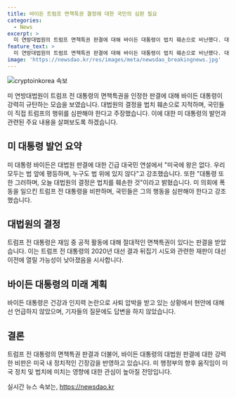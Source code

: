```yaml
---
title: 바이든 트럼프 면책특권 결정에 대한 국민의 심판 필요
categories:
  - News
excerpt: >
  미 연방대법원의 트럼프 면책특권 판결에 대해 바이든 대통령이 법치 훼손으로 비난했다. 대법원 판결은 트럼프의 공적 활동에 대해 절대적인 면책특권을 인정하며, 대선 결과 뒤집기 시도와 관련한 재판 가능성이 희박해졌다. 바이든 대통령은 대법원 결정을 규탄하며 미국인들이 트럼프의 행위를 심판해야 한다고 강조했다. 트럼프와의 대결은 민주당 내에서도 논란이 되고 있지만, 바이든 대통령은 개인적인 거취 문제에 대해서는 언급하지 않았다. (149자)
feature_text: >
  미 연방대법원의 트럼프 면책특권 판결에 대해 바이든 대통령이 법치 훼손으로 비난했다. 대법원 판결은 트럼프의 공적 활동에 대해 절대적인 면책특권을 인정하며, 대선 결과 뒤집기 시도와 관련한 재판 가능성이 희박해졌다. 바이든 대통령은 대법원 결정을 규탄하며 미국인들이 트럼프의 행위를 심판해야 한다고 강조했다. 트럼프와의 대결은 민주당 내에서도 논란이 되고 있지만, 바이든 대통령은 개인적인 거취 문제에 대해서는 언급하지 않았다. (149자)
image: 'https://newsdao.kr/res/images/meta/newsdao_breakingnews.jpg'
---
```


<p><img src="https://newsdao.kr/res/images/meta/newsdao_breakingnews.jpg" alt="cryptoinkorea 속보" /></p>

<p data-ke-size="size16">미 연방대법원이 트럼프 전 대통령의 면책특권을 인정한 판결에 대해 바이든 대통령이 강력히 규탄하는 모습을 보였습니다. 대법원의 결정을 법치 훼손으로 지적하며, 국민들이 직접 트럼프의 행위를 심판해야 한다고 주장했습니다. 이에 대한 미 대통령의 발언과 관련된 주요 내용을 살펴보도록 하겠습니다.</p>

<h2 data-ke-size="size26">미 대통령 발언 요약</h2>

<p data-ke-size="size16">미 대통령 바이든은 대법원 판결에 대한 긴급 대국민 연설에서 "미국에 왕은 없다. 우리 모두는 법 앞에 평등하며, 누구도 법 위에 있지 않다"고 강조했습니다. 또한 "대통령 또한 그러하며, 오늘 대법원의 결정은 법치를 훼손한 것"이라고 밝혔습니다. 미 의회에 폭동을 일으킨 트럼프 전 대통령을 비판하며, 국민들은 그의 행동을 심판해야 한다고 강조했습니다.</p>

<h2 data-ke-size="size26">대법원의 결정</h2>

<p data-ke-size="size16">트럼프 전 대통령은 재임 중 공적 활동에 대해 절대적인 면책특권이 있다는 판결을 받았습니다. 이는 트럼프 전 대통령의 2020년 대선 결과 뒤집기 시도와 관련한 재판이 대선 이전에 열릴 가능성이 낮아졌음을 시사합니다.</p>

<h2 data-ke-size="size26">바이든 대통령의 미래 계획</h2>

<p data-ke-size="size16">바이든 대통령은 건강과 인지력 논란으로 사퇴 압박을 받고 있는 상황에서 현안에 대해선 언급하지 않았으며, 기자들의 질문에도 답변을 하지 않았습니다.</p>

<h2 data-ke-size="size26">결론</h2>

<p data-ke-size="size16">트럼프 전 대통령의 면책특권 판결과 더불어, 바이든 대통령의 대법원 판결에 대한 강력한 비판은 미국 내 정치적인 긴장감을 반영하고 있습니다. 미 행정부의 향후 움직임이 미국 정치 및 법치에 미치는 영향에 대한 관심이 높아질 전망입니다.</p>
실시간 뉴스 속보는, <a href="https://newsdao.kr" rel="dofollow">https://newsdao.kr</a>


